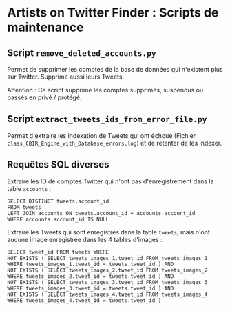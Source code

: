# Artists on Twitter Finder : Scripts de maintenance

## Script `remove_deleted_accounts.py`

Permet de supprimer les comptes de la base de données qui n'existent plus sur Twitter. Supprime aussi leurs Tweets.

Attention : Ce script supprime les comptes supprimés, suspendus ou passés en privé / protégé.


## Script `extract_tweets_ids_from_error_file.py`

Permet d'extraire les indexation de Tweets qui ont échoué (Fichier `class_CBIR_Engine_with_Database_errors.log`) et de retenter de les indexer.


## Requêtes SQL diverses

Extraire les ID de comptes Twitter qui n'ont pas d'enregistrement dans la table `accounts` :

```
SELECT DISTINCT tweets.account_id
FROM tweets
LEFT JOIN accounts ON tweets.account_id = accounts.account_id
WHERE accounts.account_id IS NULL
```

Extraire les Tweets qui sont enregistrés dans la table `tweets`, mais n'ont aucune image enregistrée dans les 4 tables d'images :

```
SELECT tweet_id FROM tweets WHERE
NOT EXISTS ( SELECT tweets_images_1.tweet_id FROM tweets_images_1 WHERE tweets_images_1.tweet_id = tweets.tweet_id ) AND
NOT EXISTS ( SELECT tweets_images_2.tweet_id FROM tweets_images_2 WHERE tweets_images_2.tweet_id = tweets.tweet_id ) AND
NOT EXISTS ( SELECT tweets_images_3.tweet_id FROM tweets_images_3 WHERE tweets_images_3.tweet_id = tweets.tweet_id ) AND
NOT EXISTS ( SELECT tweets_images_4.tweet_id FROM tweets_images_4 WHERE tweets_images_4.tweet_id = tweets.tweet_id )
```
